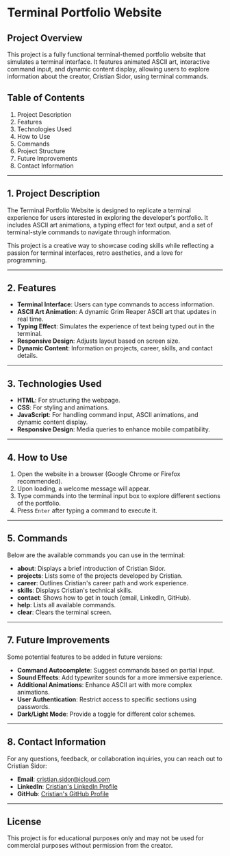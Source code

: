 # Terminal Portfolio Website

## Project Overview
This project is a fully functional terminal-themed portfolio website that simulates a terminal interface. It features animated ASCII art, interactive command input, and dynamic content display, allowing users to explore information about the creator, Cristian Sidor, using terminal commands.

## Table of Contents
1. Project Description
2. Features
3. Technologies Used
4. How to Use
5. Commands
6. Project Structure
7. Future Improvements
8. Contact Information

---

## 1. Project Description
The Terminal Portfolio Website is designed to replicate a terminal experience for users interested in exploring the developer's portfolio. It includes ASCII art animations, a typing effect for text output, and a set of terminal-style commands to navigate through information.

This project is a creative way to showcase coding skills while reflecting a passion for terminal interfaces, retro aesthetics, and a love for programming.

---

## 2. Features
- **Terminal Interface**: Users can type commands to access information.
- **ASCII Art Animation**: A dynamic Grim Reaper ASCII art that updates in real time.
- **Typing Effect**: Simulates the experience of text being typed out in the terminal.
- **Responsive Design**: Adjusts layout based on screen size.
- **Dynamic Content**: Information on projects, career, skills, and contact details.

---

## 3. Technologies Used
- **HTML**: For structuring the webpage.
- **CSS**: For styling and animations.
- **JavaScript**: For handling command input, ASCII animations, and dynamic content display.
- **Responsive Design**: Media queries to enhance mobile compatibility.

---

## 4. How to Use
1. Open the website in a browser (Google Chrome or Firefox recommended).
2. Upon loading, a welcome message will appear.
3. Type commands into the terminal input box to explore different sections of the portfolio.
4. Press `Enter` after typing a command to execute it.

---

## 5. Commands
Below are the available commands you can use in the terminal:

- **about**: Displays a brief introduction of Cristian Sidor.
- **projects**: Lists some of the projects developed by Cristian.
- **career**: Outlines Cristian's career path and work experience.
- **skills**: Displays Cristian's technical skills.
- **contact**: Shows how to get in touch (email, LinkedIn, GitHub).
- **help**: Lists all available commands.
- **clear**: Clears the terminal screen.

---

## 7. Future Improvements
Some potential features to be added in future versions:
- **Command Autocomplete**: Suggest commands based on partial input.
- **Sound Effects**: Add typewriter sounds for a more immersive experience.
- **Additional Animations**: Enhance ASCII art with more complex animations.
- **User Authentication**: Restrict access to specific sections using passwords.
- **Dark/Light Mode**: Provide a toggle for different color schemes.

---

## 8. Contact Information
For any questions, feedback, or collaboration inquiries, you can reach out to Cristian Sidor:

- **Email**: cristian.sidor@icloud.com
- **LinkedIn**: [Cristian's LinkedIn Profile](https://www.linkedin.com/in/cristian-sidor-8aaabb2b2/)
- **GitHub**: [Cristian's GitHub Profile](https://github.com/irregularised)

---

## License
This project is for educational purposes only and may not be used for commercial purposes without permission from the creator.

